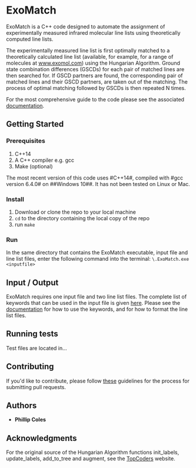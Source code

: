# ExoMatch

ExoMatch is a C++ code designed to automate the assignment of experimentally measured infrared molecular line lists using theoretically computed line lists. 

The experimentally measured line list is first optimally matched to a theoretically calculated line list (available, for example, for a range of molecules at www.exomol.com) using the Hungarian Algorithm. Ground state combination differences (GSCDs) for each pair of matched lines are then searched for. If GSCD partners are found, the corresponding pair of matched lines and their GSCD partners, are taken out of the matching. The process of optimal matching followed by GSCDs is then repeated N times.

For the most comprehensive guide to the code please see the associated [documentation](https://github.com/PhillipAColes/ExoMatch/blob/master/docs/ExoMatch-13022020.pdf).

## Getting Started

### Prerequisites

1. C++14
2. A C++ compiler e.g. gcc
3. Make (optional)

The most recent version of this code uses #C++14#, compiled with #gcc version 6.4.0# on ##Windows 10##. It has not been tested on Linux or Mac.

### Install

1. Download or clone the repo to your local machine
2. `cd` to the directory containing the local copy of the repo
2. run `make`

### Run

In the same directory that contains the ExoMatch executable, input file and line list files, enter the following command into the terminal:
`\.ExoMatch.exe  <inputfile>`

## Input / Output

ExoMatch requires one input file and two line list files. The complete list of keywords that can be used in the input file is given [here](https://github.com/PhillipAColes/ExoMatch/blob/master/docs/keywords.txt).
Please see the [documentation](https://github.com/PhillipAColes/ExoMatch/blob/master/docs/ExoMatch-13022020.pdf) for how to use the keywords, and for how to format the line list files.

## Running tests

Test files are located in...

## Contributing

If you'd like to contribute, please follow [these](https://akrabat.com/the-beginners-guide-to-contributing-to-a-github-project/) guidelines for the process for submitting pull requests.

## Authors

* **Phillip Coles**

## Acknowledgments

For the original source of the Hungarian Algorithm functions init_labels, update_labels, add_to_tree and augment, see the [TopCoders](https://www.topcoder.com/community/competitive-programming/tutorials/assignment-problem-and-hungarian-algorithm/) website. 

